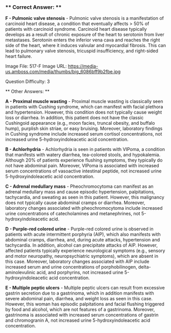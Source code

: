 ### ** Correct Answer: **

**F - Pulmonic valve stenosis** - Pulmonic valve stenosis is a manifestation of carcinoid heart disease, a condition that eventually affects > 50% of patients with carcinoid syndrome. Carcinoid heart disease typically develops as a result of chronic exposure of the heart to serotonin from liver metastases. Serotonin enters the inferior vena cava and reaches the right side of the heart, where it induces valvular and myocardial fibrosis. This can lead to pulmonary valve stenosis, tricuspid insufficiency, and right-sided heart failure.

Image File: 517-F
Image URL: https://media-us.amboss.com/media/thumbs/big_6086bff9b2fbe.jpg

Question Difficulty: 3

** Other Answers: **

**A - Proximal muscle wasting** - Proximal muscle wasting is classically seen in patients with Cushing syndrome, which can manifest with facial plethora and hypertension. However, this condition does not typically cause weight loss or diarrhea. In addition, this patient does not have the classic Cushingoid appearance (e.g., moon facies, truncal obesity, and buffalo hump), purplish skin striae, or easy bruising. Moreover, laboratory findings in Cushing syndrome include increased serum cortisol concentrations, not increased urine 5-hydroxyindoleacetic acid concentration.

**B - Achlorhydria** - Achlorhydria is seen in patients with VIPoma, a condition that manifests with watery diarrhea, tea-colored stools, and hypokalemia. Although 20% of patients experience flushing symptoms, they typically do not have abdominal pain. Moreover, VIPoma is associated with increased serum concentrations of vasoactive intestinal peptide, not increased urine 5-hydroxyindoleacetic acid concentration.

**C - Adrenal medullary mass** - Pheochromocytoma can manifest as an adrenal medullary mass and cause episodic hypertension, palpitations, tachycardia, and sweating as seen in this patient. However, this malignancy does not typically cause abdominal cramps or diarrhea. Moreover, laboratory changes associated with pheochromocytoma include increased urine concentrations of catecholamines and metanephrines, not 5-hydroxyindoleacetic acid.

**D - Purple-red colored urine** - Purple-red colored urine is observed in patients with acute intermittent porphyria (AIP), which also manifests with abdominal cramps, diarrhea, and, during acute attacks, hypertension and tachycardia. In addition, alcohol can precipitate attacks of AIP. However, affected patients typically experience neurological symptoms (e.g., sensory and motor neuropathy, neuropsychiatric symptoms), which are absent in this case. Moreover, laboratory changes associated with AIP include increased serum and urine concentrations of porphobilinogen, delta-aminolevulinic acid, and porphyrins, not increased urine 5-hydroxyindoleacetic acid concentration.

**E - Multiple peptic ulcers** - Multiple peptic ulcers can result from excessive gastrin secretion due to a gastrinoma, which in addition manifests with severe abdominal pain, diarrhea, and weight loss as seen in this case. However, this woman has episodic palpitations and facial flushing triggered by food and alcohol, which are not features of a gastrinoma. Moreover, gastrinoma is associated with increased serum concentrations of gastrin and chromogranin A, not increased urine 5-hydroxyindoleacetic acid concentration.

